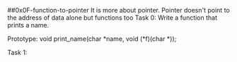 ##0x0F-function-to-pointer
It is more about pointer. Pointer doesn't point to the address of data alone but functions too
Task 0:
Write a function that prints a name.

Prototype: void print_name(char *name, void (*f)(char *));

Task 1:

